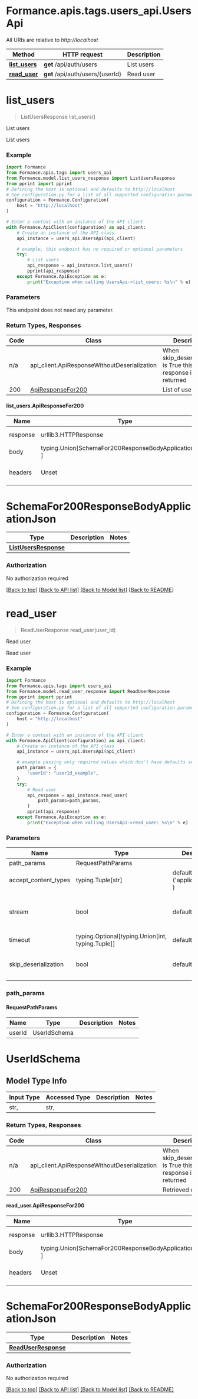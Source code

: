 <a name="__pageTop"></a>
# Formance.apis.tags.users_api.UsersApi

All URIs are relative to *http://localhost*

Method | HTTP request | Description
------------- | ------------- | -------------
[**list_users**](#list_users) | **get** /api/auth/users | List users
[**read_user**](#read_user) | **get** /api/auth/users/{userId} | Read user

# **list_users**
<a name="list_users"></a>
> ListUsersResponse list_users()

List users

List users

### Example

```python
import Formance
from Formance.apis.tags import users_api
from Formance.model.list_users_response import ListUsersResponse
from pprint import pprint
# Defining the host is optional and defaults to http://localhost
# See configuration.py for a list of all supported configuration parameters.
configuration = Formance.Configuration(
    host = "http://localhost"
)

# Enter a context with an instance of the API client
with Formance.ApiClient(configuration) as api_client:
    # Create an instance of the API class
    api_instance = users_api.UsersApi(api_client)

    # example, this endpoint has no required or optional parameters
    try:
        # List users
        api_response = api_instance.list_users()
        pprint(api_response)
    except Formance.ApiException as e:
        print("Exception when calling UsersApi->list_users: %s\n" % e)
```
### Parameters
This endpoint does not need any parameter.

### Return Types, Responses

Code | Class | Description
------------- | ------------- | -------------
n/a | api_client.ApiResponseWithoutDeserialization | When skip_deserialization is True this response is returned
200 | [ApiResponseFor200](#list_users.ApiResponseFor200) | List of users

#### list_users.ApiResponseFor200
Name | Type | Description  | Notes
------------- | ------------- | ------------- | -------------
response | urllib3.HTTPResponse | Raw response |
body | typing.Union[SchemaFor200ResponseBodyApplicationJson, ] |  |
headers | Unset | headers were not defined |

# SchemaFor200ResponseBodyApplicationJson
Type | Description  | Notes
------------- | ------------- | -------------
[**ListUsersResponse**](../../models/ListUsersResponse.md) |  | 


### Authorization

No authorization required

[[Back to top]](#__pageTop) [[Back to API list]](../../../README.md#documentation-for-api-endpoints) [[Back to Model list]](../../../README.md#documentation-for-models) [[Back to README]](../../../README.md)

# **read_user**
<a name="read_user"></a>
> ReadUserResponse read_user(user_id)

Read user

Read user

### Example

```python
import Formance
from Formance.apis.tags import users_api
from Formance.model.read_user_response import ReadUserResponse
from pprint import pprint
# Defining the host is optional and defaults to http://localhost
# See configuration.py for a list of all supported configuration parameters.
configuration = Formance.Configuration(
    host = "http://localhost"
)

# Enter a context with an instance of the API client
with Formance.ApiClient(configuration) as api_client:
    # Create an instance of the API class
    api_instance = users_api.UsersApi(api_client)

    # example passing only required values which don't have defaults set
    path_params = {
        'userId': "userId_example",
    }
    try:
        # Read user
        api_response = api_instance.read_user(
            path_params=path_params,
        )
        pprint(api_response)
    except Formance.ApiException as e:
        print("Exception when calling UsersApi->read_user: %s\n" % e)
```
### Parameters

Name | Type | Description  | Notes
------------- | ------------- | ------------- | -------------
path_params | RequestPathParams | |
accept_content_types | typing.Tuple[str] | default is ('application/json', ) | Tells the server the content type(s) that are accepted by the client
stream | bool | default is False | if True then the response.content will be streamed and loaded from a file like object. When downloading a file, set this to True to force the code to deserialize the content to a FileSchema file
timeout | typing.Optional[typing.Union[int, typing.Tuple]] | default is None | the timeout used by the rest client
skip_deserialization | bool | default is False | when True, headers and body will be unset and an instance of api_client.ApiResponseWithoutDeserialization will be returned

### path_params
#### RequestPathParams

Name | Type | Description  | Notes
------------- | ------------- | ------------- | -------------
userId | UserIdSchema | | 

# UserIdSchema

## Model Type Info
Input Type | Accessed Type | Description | Notes
------------ | ------------- | ------------- | -------------
str,  | str,  |  | 

### Return Types, Responses

Code | Class | Description
------------- | ------------- | -------------
n/a | api_client.ApiResponseWithoutDeserialization | When skip_deserialization is True this response is returned
200 | [ApiResponseFor200](#read_user.ApiResponseFor200) | Retrieved user

#### read_user.ApiResponseFor200
Name | Type | Description  | Notes
------------- | ------------- | ------------- | -------------
response | urllib3.HTTPResponse | Raw response |
body | typing.Union[SchemaFor200ResponseBodyApplicationJson, ] |  |
headers | Unset | headers were not defined |

# SchemaFor200ResponseBodyApplicationJson
Type | Description  | Notes
------------- | ------------- | -------------
[**ReadUserResponse**](../../models/ReadUserResponse.md) |  | 


### Authorization

No authorization required

[[Back to top]](#__pageTop) [[Back to API list]](../../../README.md#documentation-for-api-endpoints) [[Back to Model list]](../../../README.md#documentation-for-models) [[Back to README]](../../../README.md)


